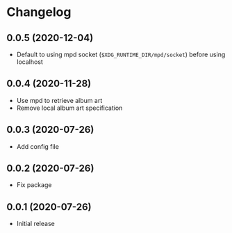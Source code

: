 # Changelog
## 0.0.5 (2020-12-04)
- Default to using mpd socket (`$XDG_RUNTIME_DIR/mpd/socket`) before using localhost

## 0.0.4 (2020-11-28)
- Use mpd to retrieve album art
- Remove local album art specification

## 0.0.3 (2020-07-26)
- Add config file

## 0.0.2 (2020-07-26)
- Fix package

## 0.0.1 (2020-07-26)
- Initial release
